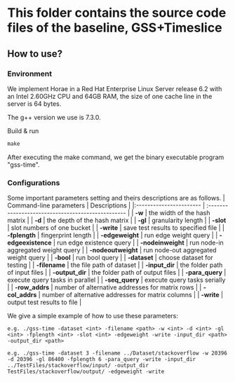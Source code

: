 # This folder contains the source code files of the baseline, GSS+Timeslice

## How to use?
### Environment
We implement Horae in a Red Hat Enterprise Linux Server release 6.2 with an Intel 2.60GHz CPU and 64GB RAM, the size of one cache line in the server is 64 bytes. 

The g++ version we use is 7.3.0.

Build & run

```txt
make
```
After executing the make command, we get the binary executable program "gss-time".

### Configurations
Some important parameters setting and theirs descriptions are as follows.
| Command-line parameters | Descriptions                                       |
|:----------------------- | :------------------------------------------------- |
| **-w**                  | the width of the hash matrix                       |
| **-d**                  | the depth of the hash matrix                       |
| **-gl**                 | granularity length                                 |
| **-slot**               | slot numbers of one bucket                         |
| **-write**              | save test results to specified file                |
| **-fplength**           | fingerprint length                                 | 
| **-edgeweight**         | run edge weight query                              |
| **-edgeexistence**      | run edge existence query                           |
| **-nodeinweight**       | run node-in aggregated weight query                |
| **-nodeoutweight**      | run node-out aggregated weight query               |
| **-bool**               | run bool query                                     |
| **-dataset**            | choose dataset for testing                         |
| **-filename**           | the file path of dataset                           |
| **-input_dir**          | the folder path of input files                     |
| **-output_dir**         | the folder path of output files                    |
| **-para_query**         | execute query tasks in parallel                    |
| **-seq_query**          | execute query tasks serially                       |
| **-row_addrs**          | number of alternative addresses for matrix rows    |
| **-col_addrs**          | number of alternative addresses for matrix columns |
| **-write**              | output test results to file                        |


We give a simple example of how to use these parameters:
``` code
e.g. ./gss-time -dataset <int> -filename <path> -w <int> -d <int> -gl <int> -fplength <int> -slot <int> -edgeweight -write -input_dir <path> -output_dir <path>

e.g. ./gss-time -dataset 3 -filename ../Dataset/stackoverflow -w 20396 -d 20396 -gl 86400 -fplength 6 -para_query -write -input_dir ../TestFiles/stackoverflow/input/ -output_dir TestFiles/stackoverflow/output/ -edgeweight -write
```